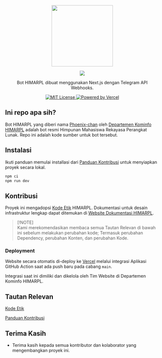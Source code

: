 <p align="center">
  <br />
  <a href="https://www.himarpl.com">
    <picture>
      <source media="(prefers-color-scheme: dark)" srcset="https://cdn.jsdelivr.net/gh/himarplupi/assets-himarpl@v1.3.5/images/logo/logo-landscape-dark.png">
      <img src="https://cdn.jsdelivr.net/gh/himarplupi/assets-himarpl@v1.3.5/images/logo/logo-landscape-light.png" width="200px">
    </picture>
  </a>
</p>


<p align="center">
  <img src="https://cdn.jsdelivr.net/gh/himarplupi/assets-himarpl@main/images/phoenix-chan-512x512.png">
</p>

<p align="center">
  Bot HIMARPL dibuat menggunakan Next.js dengan Telegram API Webhooks.
</p>

<p align="center">
  <a title="MIT License" href="LICENSE">
    <img src="https://img.shields.io/badge/license-MIT-blue" alt="MIT License" />
  </a>
  <a title="Vercel" href="https://vercel.com">
    <picture>
      <source media="(prefers-color-scheme: dark)" srcset="https://img.shields.io/badge/powered%20by-Vercel%20%E2%96%B2-white">
      <img src="https://img.shields.io/badge/powered%20by-Vercel%20%E2%96%B2-black" alt="Powered by Vercel">
    </picture>
  </a>
  <br />
</p>

## Ini repo apa sih?

Bot HIMARPL yang diberi nama [Phoenix-chan](https://t.me/himarpl_bot) oleh [Departemen Kominfo HIMARPL](https://www.himarpl.com/about/be/kominfo) adalah bot resmi Himpunan Mahasiswa Rekayasa Perangkat Lunak. Repo ini adalah kode sumber untuk bot tersebut.

## Instalasi

Ikuti panduan memulai installasi dari [Panduan Kontribusi][] untuk menyiapkan proyek secara lokal.

```bash
npm ci
npm run dev
```

## Kontribusi

Proyek ini mengadopsi [Kode Etik][] HIMARPL.
Dokumentasi untuk desain infrastruktur lengkap dapat ditemukan di [Website Dokumentasi HIMARPL](https://docs.himarpl.com).

> \[!NOTE]\
> Kami merekomendasikan membaca semua Tautan Relevan di bawah ini sebelum melakukan perubahan kode; Termasuk perubahan Dependency, perubahan Konten, dan perubahan Kode.

### Deployment

Website secara otomatis di-deploy ke [Vercel](https://vercel.com) melalui integrasi Aplikasi GitHub Action saat ada push baru pada cabang `main`.

Integrasi saat ini dimiliki dan dikelola oleh Tim Website di Departemen Kominfo HIMARPL.

## Tautan Relevan

[Kode Etik][]

[Panduan Kontribusi][]

## Terima Kasih

- Terima kasih kepada semua kontributor dan kolaborator yang mengembangkan proyek ini.

[kode etik]: https://github.com/himarplupi/bot-himarpl/blob/main/CODE_OF_CONDUCT.md
[panduan kontribusi]: https://github.com/himarplupi/bot-himarpl/blob/main/CONTRIBUTING.md

